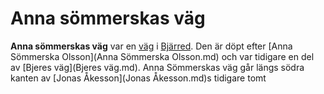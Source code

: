 # Anna sömmerskas väg

**Anna sömmerskas väg** var en [väg](väg.md) i [Bjärred](Bjärred.md). Den är döpt efter [Anna Sömmerska Olsson](Anna Sömmerska Olsson.md) och var tidigare en del av [Bjeres väg](Bjeres väg.md). Anna Sömmerskas väg går längs södra kanten av [Jonas Åkesson](Jonas Åkesson.md)s tidigare tomt
